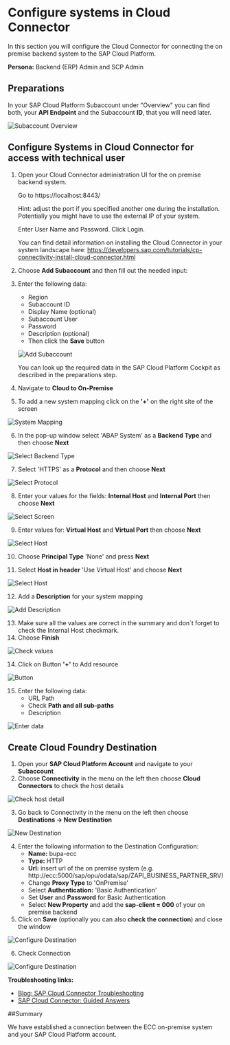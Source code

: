 # Configure systems in Cloud Connector

In this section you will configure the Cloud Connector for connecting the on premise backend system to the SAP Cloud Platform.

**Persona:** Backend (ERP) Admin and SCP Admin

## Preparations

In your SAP Cloud Platform Subaccount under "Overview" you can find both, your **API Endpoint** and the Subaccount **ID**, that you will need later.

  ![Subaccount Overview](./images/scc-01.png)


## Configure Systems in Cloud Connector for access with technical user

1.	Open your Cloud Connector administration UI for the on premise backend system.

    Go to https://localhost:8443/   

    Hint: adjust the port if you specified another one during the installation. Potentially you might have to use the external IP of your system.

    Enter User Name and Password.
    Click Login.

    You can find detail information on installing the Cloud Connector in your system landscape here:
    https://developers.sap.com/tutorials/cp-connectivity-install-cloud-connector.html


2.	Choose **Add Subaccount** and then fill out the needed input:
3.	Enter the following data:
    - Region
    - Subaccount ID
    - Display Name (optional)
    - Subaccount User
    - Password
    - Description (optional)
    - Then click the **Save** button

    ![Add Subaccount](./images/scc-02.png)

    You can look up the required data in the SAP Cloud Platform Cockpit as described in the preparations step.

4.	Navigate to **Cloud to On-Premise**
5.	To add a new system mapping click on the **'+'** on the right site of the screen

 ![System Mapping](./images/scc-04.png)

6.	In the pop-up window select 'ABAP System' as a **Backend Type** and then choose **Next**

 ![Select Backend Type](./images/cloud-connector-3.png)


7.	Select 'HTTPS' as a **Protocol** and then choose **Next**

![Select Protocol](./images/cloud-connector-4.png)

8.	Enter your values for the fields: **Internal Host** and **Internal Port** then choose **Next**

![Select Screen](./images/scc-05.png)

9.	Enter values for: **Virtual Host** and **Virtual Port** then choose **Next**

![Select Host](./images/scc-06.png)

10.	Choose **Principal Type** 'None' and press **Next**

11.	Select **Host in header** 'Use Virtual Host' and choose **Next**

![Select Host](./images/cloud-connector-6.png)

12.	Add a **Description** for your system mapping

![Add Description](./images/cloud-connector-7.png)

13.	Make sure all the values are correct in the summary and don´t forget to check the Internal Host checkmark.
14.	Choose **Finish**

![Check values](./images/scc-07.png)

14.	Click on Button **'+'** to Add resource

 ![Button](./images/scc-08.png)

15.	Enter the following data:
    - URL Path
    - Check **Path and all sub-paths**
    - Description

![Enter data](./images/scc-09.png)

## Create Cloud Foundry Destination

1.	Open your **SAP Cloud Platform Account** and navigate to your **Subaccount**
2.	Choose **Connectivity** in the menu on the left then choose **Cloud Connectors** to check the host details

![Check host detail](./images/scc-10.png)

3.	Go back to Connectivity in the menu on the left then choose **Destinations -> New Destination**

![New Destination](./images/scc-11.png)

4.	Enter the following information to the Destination Configuration:
    - **Name:** bupa-ecc
    - **Type:** HTTP
    - **Url:** insert url of the on premise system (e.g. http://ecc:5000/sap/opu/odata/sap/ZAPI_BUSINESS_PARTNER_SRV)
    - Change **Proxy Type** to 'OnPremise'
    - Select **Authentication:** 'Basic Authentication'
    - Set **User** and **Password** for Basic Authentication
    - Select **New Property** and add the **sap-client = 000** of your on premise backend
5.	Click on **Save** (optionally you can also **check the connection**) and close the window

![Configure Destination](./images/scc-12.png)

6.	Check Connection

![Configure Destination](./images/scc-13.png)


**Troubleshooting links:**

* [Blog: SAP Cloud Connector Troubleshooting](https://blogs.sap.com/2019/01/26/cloud-connector-guided-answers-and-troubleshooting/)
* [SAP Cloud Connector: Guided Answers](https://ga.support.sap.com/dtp/viewer/index.html#/tree/2183/actions/27936)


##Summary

We have established a connection between the ECC on-premise system and your SAP Cloud Platform account.
